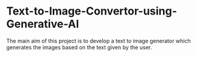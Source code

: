 # Text-to-Image-Convertor-using-Generative-AI
The main aim of this project is to develop a text to image generator which generates the images based on the text given by the user.
 

